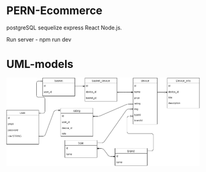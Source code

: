 # PERN-Ecommerce
postgreSQL sequelize express React Node.js.


Run server - npm run dev

# UML-models

![alt text](/Schema-UML.png "UML models diagram")
